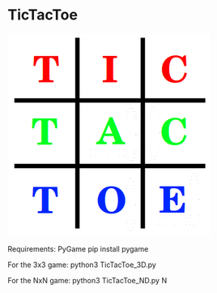 # TicTacToe

![TicTacToe](Opening.png)

Requirements: PyGame
    pip install pygame  

For the 3x3 game:
    python3 TicTacToe_3D.py

For the NxN game:
    python3 TicTacToe_ND.py N
